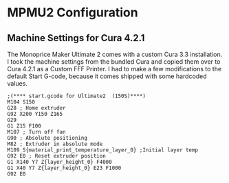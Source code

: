 # MPMU2 Configuration

## Machine Settings for Cura 4.2.1

The Monoprice Maker Ultimate 2 comes with a custom Cura 3.3 installation.  I took the machine settings from the bundled Cura and copied them over to Cura 4.2.1 as a Custom FFF Printer.  I had to make a few modifications to the default Start G-code, because it comes shipped with some hardcoded values.


```
;(**** start.gcode for Ultimate2  (150S)****)
M104 S150
G28 ; Home extruder
G92 X200 Y150 Z165
G29
G1 Z15 F100
M107 ; Turn off fan
G90 ; Absolute positioning
M82 ; Extruder in absolute mode
M109 S{material_print_temperature_layer_0} ;Initial layer temp
G92 E0 ; Reset extruder position
G1 X140 Y7 Z{layer_height_0} F4000
G1 X40 Y7 Z{layer_height_0} E23 F1000
G92 E0
```
